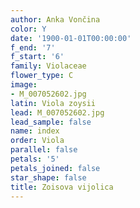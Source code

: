 ```yaml
---
author: Anka Vončina
color: Y
date: '1900-01-01T00:00:00'
f_end: '7'
f_start: '6'
family: Violaceae
flower_type: C
image:
- M_007052602.jpg
latin: Viola zoysii
lead: M_007052602.jpg
lead_sample: false
name: index
order: Viola
parallel: false
petals: '5'
petals_joined: false
star_shape: false
title: Zoisova vijolica
---
```


